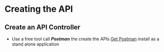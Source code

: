 # Creating the API

## Create an API Controller
- Use a free tool call <b><i>Postman</i></b> the create the APIs [Get Postman](http://http://www.getpostman.com/) install as a stand alone application
